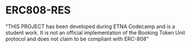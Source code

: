 # ERC808-RES

"THIS PROJECT has been developed during ETNA Codecamp and is a student work.
It is not an official implementation of the Booking Token Unit protocol and does not claim to be compliant with ERC-808"
